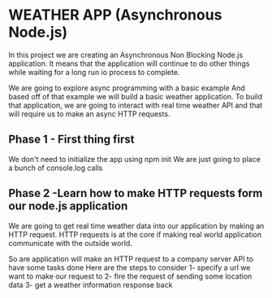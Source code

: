 # WEATHER APP (Asynchronous Node.js)

In this project we are creating an Asynchronous Non Blocking Node.js application.
It means that the application will continue to do other things while waiting for a long run io process to complete.

We are going to explore async programming with a basic example 
And based off of that example we will build a basic weather application.
To build that application, we are going to  interact with real time weather API and that will require us to make an async HTTP requests.

## Phase 1 - First thing first

We don't need to initialize the app using npm init
We are just going to place a bunch of console.log calls


## Phase 2 -Learn how to make HTTP requests form our node.js application

We are going to get real time weather data into our application by making an HTTP request.
HTTP requests is at the core if making real world application communicate with the outside world.

So are application will make an HTTP request to a company server API to have some tasks done
Here are the steps to consider
1- specify a url we want to make our request to
2- fire the request of sending some location data
3- get a weather information response back